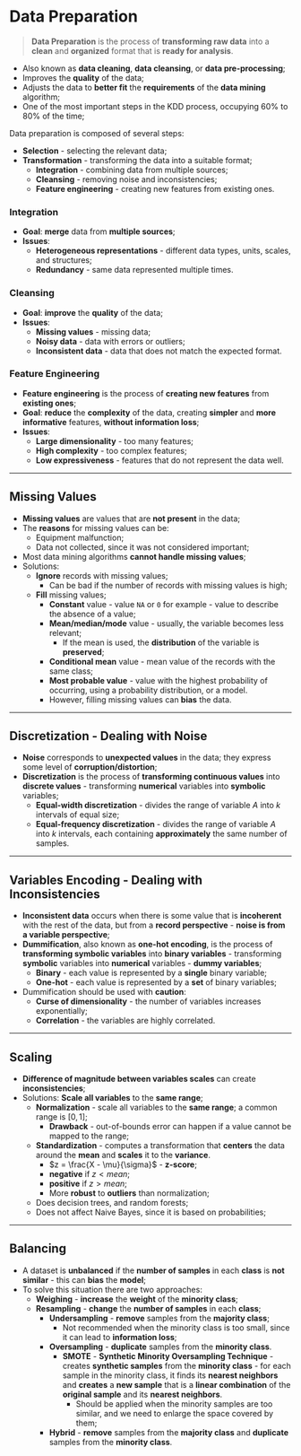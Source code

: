 # Data Preparation

> **Data Preparation** is the process of **transforming raw data** into a **clean** and **organized** format that is **ready for analysis**.

* Also known as **data cleaning**, **data cleansing**, or **data pre-processing**;
* Improves the **quality** of the data;
* Adjusts the data to **better fit** the **requirements** of the **data mining** algorithm;
* One of the most important steps in the KDD process, occupying 60% to 80% of the time;

Data preparation is composed of several steps:

* **Selection** - selecting the relevant data;
* **Transformation** - transforming the data into a suitable format;
  * **Integration** - combining data from multiple sources;
  * **Cleansing** - removing noise and inconsistencies;
  * **Feature engineering** - creating new features from existing ones.

### Integration

* **Goal**: **merge** data from **multiple sources**;
* **Issues**:
  * **Heterogeneous representations** - different data types, units, scales, and structures;
  * **Redundancy** - same data represented multiple times.

### Cleansing

* **Goal**: **improve** the **quality** of the data;
* **Issues**:
  * **Missing values** - missing data;
  * **Noisy data** - data with errors or outliers;
  * **Inconsistent data** - data that does not match the expected format.

### Feature Engineering

* **Feature engineering** is the process of **creating new features** from **existing ones**;
* **Goal**: **reduce** the **complexity** of the data, creating **simpler** and **more informative** features, **without information loss**;
* **Issues**:
  * **Large dimensionality** - too many features;
  * **High complexity** - too complex features;
  * **Low expressiveness** - features that do not represent the data well.

---

## Missing Values

* **Missing values** are values that are **not present** in the data;
* The **reasons** for missing values can be:
  * Equipment malfunction;
  * Data not collected, since it was not considered important;
* Most data mining algorithms **cannot handle missing values**;
* Solutions:
  * **Ignore** records with missing values;
    * Can be bad if the number of records with missing values is high;
  * **Fill** missing values;
    * **Constant** value - value `NA` or `0` for example - value to describe the absence of a value;
    * **Mean/median/mode** value - usually, the variable becomes less relevant;
      * If the mean is used, the **distribution** of the variable is **preserved**;
    * **Conditional mean** value - mean value of the records with the same class;
    * **Most probable value** - value with the highest probability of occurring, using a probability distribution, or a model.
    * However, filling missing values can **bias** the data.

---

## Discretization - Dealing with Noise

* **Noise** corresponds to **unexpected values** in the data; they express some level of **corruption/distortion**;
* **Discretization** is the process of **transforming continuous values** into **discrete values** - transforming **numerical** variables into **symbolic** variables;
  * **Equal-width discretization** - divides the range of variable $A$ into $k$ intervals of equal size;
  * **Equal-frequency discretization** - divides the range of variable $A$ into $k$ intervals, each containing **approximately** the same number of samples.

---

## Variables Encoding - Dealing with Inconsistencies

* **Inconsistent data** occurs when there is some value that is **incoherent** with the rest of the data, but from a **record perspective** - **noise is from a variable perspective**;
* **Dummification**, also known as **one-hot encoding**, is the process of **transforming symbolic variables** into **binary variables** - transforming **symbolic** variables into **numerical** variables - **dummy variables**;
  * **Binary** - each value is represented by a **single** binary variable;
  * **One-hot** - each value is represented by a **set** of binary variables;
* Dummification should be used with **caution**:
  * **Curse of dimensionality** - the number of variables increases exponentially;
  * **Correlation** - the variables are highly correlated.

---

## Scaling

* **Difference of magnitude between variables scales** can create **inconsistencies**;
* Solutions: **Scale all variables** to the **same range**;
  * **Normalization** - scale all variables to the **same range**; a common range is $[0, 1]$;
    * **Drawback** - out-of-bounds error can happen if a value cannot be mapped to the range;
  * **Standardization** - computes a transformation that **centers** the data around the **mean** and **scales** it to the **variance**.
    * $z = \frac{X - \mu}{\sigma}$ - **z-score**;
    * **negative** if $z < mean$;
    * **positive** if $z > mean$;
    * More **robust** to **outliers** than normalization;
  * Does decision trees, and random forests;
  * Does not affect Naive Bayes, since it is based on probabilities;

---

## Balancing

* A dataset is **unbalanced** if the **number of samples** in each **class** is **not similar** - this can **bias** the **model**;
* To solve this situation there are two approaches:
  * **Weighing** - **increase** the **weight** of the **minority class**;
  * **Resampling** - **change** the **number of samples** in each **class**;
    * **Undersampling** - **remove** samples from the **majority class**;
      * Not recommended when the minority class is too small, since it can lead to **information loss**;
    * **Oversampling** - **duplicate** samples from the **minority class**.
      * **SMOTE** - **Synthetic Minority Oversampling Technique** - creates **synthetic samples** from the **minority class** - for each sample in the minority class, it finds its **nearest neighbors** and **creates** a **new sample** that is a **linear combination** of the **original sample** and its **nearest neighbors**.
        * Should be applied when the minority samples are too similar, and we need to enlarge the space covered by them;
    * **Hybrid** - **remove** samples from the **majority class** and **duplicate** samples from the **minority class**.